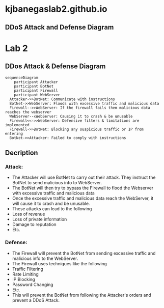 # kjbanegaslab2.github.io

## DDoS Attack and Defense Diagram

# Lab 2 

## DDos Attack & Defense Diagram

```mermaid
sequenceDiagram
    participant Attacker
    participant BotNet
    participant Firewall
    participant WebServer
  Attacker->>BotNet: Communicate with instructions 
  BotNet->>WebServer: Floods with excessive traffic and malicious data
  Firewall-->>WebServer: If the firewall fails then malicious data reaches the webserver 
  WebServer--xWebServer: Causing it to crash & be unusable
  Firewall<<->>WebServer: Defensive filters & limitations are implemented 
  Firewall->>BotNet: Blocking any suspicious traffic or IP from entering 
  BotNet->>Attacker: Failed to comply with instructions 

```

## Decription

### Attack:

* The Attacker will use BotNet to carry out their attack. They instruct the BotNet to send malicious info to WebServer.
* The BotNet will then try to bypass the Firewall to flood the Webserver with excessive traffic and malicious data 
* Once the excessive traffic and malicious data reach the WebServer, it will cause it to crash and be unusable.
* These attacks can lead to the following 
 * Loss of revenue
 * Loss of private information 
 * Damage to reputation
 * Etc.

### Defense:

* The Firewall will prevent the BotNet from sending excessive traffic and malicious info to the WebServer.
* The Firewall uses techniques like the following
 * Traffic Filtering 
 * Rate Limiting 
 * IP Blocking 
 * Password Changing 
 * Etc. 
* This will prevent the BotNet from following the Attacker's orders and prevent a DDoS Attack.

